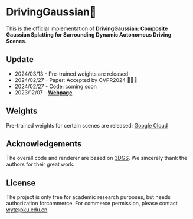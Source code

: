 # DrivingGaussian👋

This is the official implementation of **DrivingGaussian: Composite Gaussian Splatting for Surrounding Dynamic Autonomous Driving Scenes**.

## Update
* 2024/03/13 - Pre-trained weights are released
* 2024/02/27 - Paper: Accepted by CVPR2024 👏👏👏
* 2024/02/27 - Code: coming soon
* 2023/12/07 - [**Webpage**](https://pkuvdig.github.io/DrivingGaussian/)

## Weights
Pre-trained weights for certain scenes are released:
[Google Cloud](https://drive.google.com/drive/folders/1O5juO_RTGcrpe_K4nlbW7AVcTvBBtOir?usp=sharing)

## Acknowledgements
The overall code and renderer are based on [3DGS](https://github.com/graphdeco-inria/gaussian-splatting). We sincerely thank the authors for their great work.

## License
The project is only free for academic research purposes, but needs authorization forcommerce. For commerce permission, please contact wyt@pku.edu.cn.

